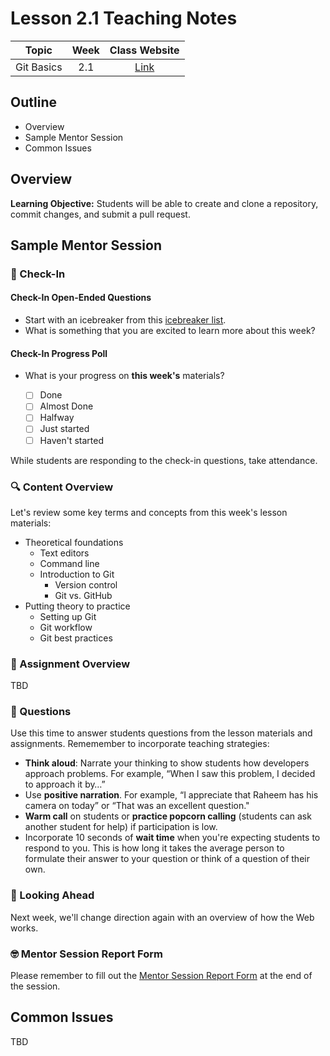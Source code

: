 # Lesson 2.1 Teaching Notes 

| **Topic** | **Week** | **Class Website** |
| :---: | :---: | :---: |
| Git Basics | 2.1 | [Link](https://learn.codethedream.org/dorado-git-basics/) |

## Outline 
- Overview
- Sample Mentor Session
- Common Issues

## Overview 

**Learning Objective:** Students will be able to create and clone a repository, commit changes, and submit a pull request.  

## Sample Mentor Session 

### :wave: Check-In

#### Check-In Open-Ended Questions 

- Start with an icebreaker from this [icebreaker list](https://docs.google.com/document/d/1WbwKn8B5GfRueq7Zbw0zx_k15aqyIqIs23i_WHI-pPI/edit?usp=sharing). 
- What is something that you are excited to learn more about this week? 

#### Check-In Progress Poll 

- What is your progress on **this week's** materials?

  - [ ] Done
  - [ ] Almost Done
  - [ ] Halfway
  - [ ] Just started
  - [ ] Haven't started

While students are responding to the check-in questions, take attendance. 

### :mag: Content Overview 

Let's review some key terms and concepts from this week's lesson materials: 
 
- Theoretical foundations 
  - Text editors 
  - Command line 
  - Introduction to Git
    - Version control 
    - Git vs. GitHub
- Putting theory to practice 
  - Setting up Git
  - Git workflow 
  - Git best practices 
 
### :notebook: Assignment Overview

TBD

### :thinking: Questions 

Use this time to answer students questions from the lesson materials and assignments. Rememember to incorporate teaching strategies: 

  - **Think aloud**: Narrate your thinking to show students how developers approach problems. For example, “When I saw this problem, I decided to approach it by…”
  - Use **positive narration**. For example, “I appreciate that Raheem has his camera on today” or “That was an excellent question."
  - **Warm call** on students or **practice popcorn calling** (students can ask another student for help) if participation is low.
  - Incorporate 10 seconds of **wait time** when you're expecting students to respond to you. This is how long it takes the average person to formulate their answer to your question or think of a question of their own. 


### :telescope: Looking Ahead 

Next week, we'll change direction again with an overview of how the Web works. 

### :nerd_face: Mentor Session Report Form 

Please remember to fill out the [Mentor Session Report Form](https://airtable.com/shrp0jjRtoMyTXRzh) at the end of the session.

## Common Issues 

TBD
